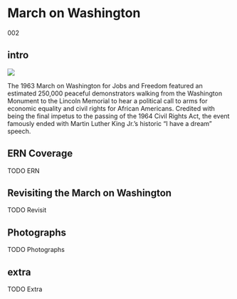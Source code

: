 # March on Washington

002

## intro

<img src='https://s3.amazonaws.com/openvault.wgbh.org/collections/march/march-400x225.jpg' class='pull-left'/>

The 1963 March on Washington for Jobs and Freedom featured an estimated 250,000 
peaceful demonstrators walking from the Washington Monument to the Lincoln 
Memorial to hear a political call to arms for economic equality and civil 
rights for African Americans. Credited with being the final impetus to the 
passing of the 1964 Civil Rights Act, the event famously ended with Martin 
Luther King Jr.’s historic “I have a dream” speech.

## ERN Coverage

TODO ERN

## Revisiting the March on Washington

TODO Revisit

## Photographs

TODO Photographs

## extra

TODO Extra